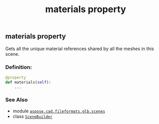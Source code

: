 ﻿---
title: materials property
second_title: Aspose.CAD for Python via .NET API References
description: 
type: docs
weight: 140
url: /python-net/aspose.cad.fileformats.glb.scenes/scenebuilder/materials/
is_root: false
---

## materials property


Gets all the unique material references shared by all the meshes in this scene.
### Definition:
```python
@property
def materials(self):
    ...
```

### See Also
* module [`aspose.cad.fileformats.glb.scenes`](../../)
* class [`SceneBuilder`](/cad/python-net/aspose.cad.fileformats.glb.scenes/scenebuilder)
